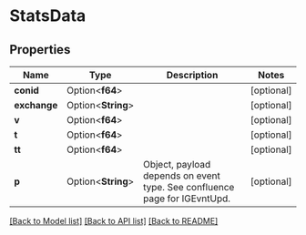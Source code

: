 # StatsData

## Properties

Name | Type | Description | Notes
------------ | ------------- | ------------- | -------------
**conid** | Option<**f64**> |  | [optional]
**exchange** | Option<**String**> |  | [optional]
**v** | Option<**f64**> |  | [optional]
**t** | Option<**f64**> |  | [optional]
**tt** | Option<**f64**> |  | [optional]
**p** | Option<**String**> | Object, payload depends on event type. See confluence page for IGEvntUpd. | [optional]

[[Back to Model list]](../README.md#documentation-for-models) [[Back to API list]](../README.md#documentation-for-api-endpoints) [[Back to README]](../README.md)


